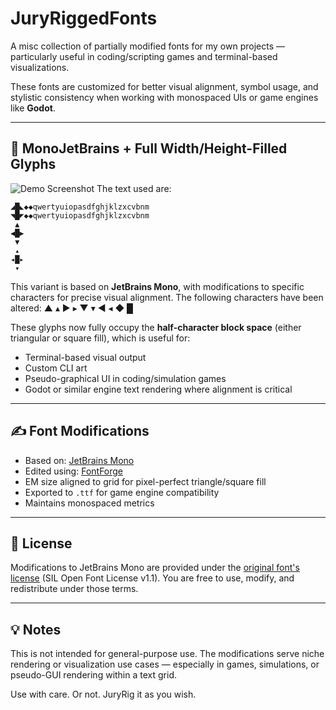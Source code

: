 # JuryRiggedFonts

A misc collection of partially modified fonts for my own projects — particularly useful in coding/scripting games and terminal-based visualizations.

These fonts are customized for better visual alignment, symbol usage, and stylistic consistency when working with monospaced UIs or game engines like **Godot**.

---

## 🔧 MonoJetBrains + Full Width/Height-Filled Glyphs

![Demo Screenshot](https://github.com/user-attachments/assets/f9ca139b-dc27-408b-8af3-453b40ab95ba)
The text used are:
```
◢█◣◆◆qwertyuiopasdfghjklzxcvbnm
◥█◤◆◆qwertyuiopasdfghjklzxcvbnm
 ▲    
◀█▶ 	
 ▼
 ▴
◂█▸
 ▾
 ```

This variant is based on **JetBrains Mono**, with modifications to specific characters for precise visual alignment. The following characters have been altered:
▲ ▴ ▶ ▸ ▼ ▾ ◀ ◂ ◆ █

These glyphs now fully occupy the **half-character block space** (either triangular or square fill), which is useful for:

- Terminal-based visual output
- Custom CLI art
- Pseudo-graphical UI in coding/simulation games
- Godot or similar engine text rendering where alignment is critical

---

## ✍️ Font Modifications

- Based on: [JetBrains Mono](https://www.jetbrains.com/lp/mono/)
- Edited using: [FontForge](https://fontforge.org/)
- EM size aligned to grid for pixel-perfect triangle/square fill
- Exported to `.ttf` for game engine compatibility
- Maintains monospaced metrics

---
## 📄 License

Modifications to JetBrains Mono are provided under the [original font's license](https://github.com/JetBrains/JetBrainsMono/blob/master/OFL.txt) (SIL Open Font License v1.1). You are free to use, modify, and redistribute under those terms.

---

## 💡 Notes

This is not intended for general-purpose use. The modifications serve niche rendering or visualization use cases — especially in games, simulations, or pseudo-GUI rendering within a text grid.

Use with care. Or not. JuryRig it as you wish.
